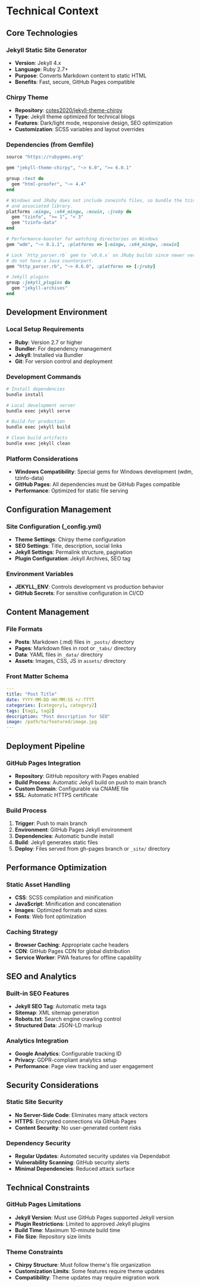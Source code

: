 # Technical Context

## Core Technologies

### Jekyll Static Site Generator
- **Version**: Jekyll 4.x
- **Language**: Ruby 2.7+
- **Purpose**: Converts Markdown content to static HTML
- **Benefits**: Fast, secure, GitHub Pages compatible

### Chirpy Theme
- **Repository**: [cotes2020/jekyll-theme-chirpy](https://github.com/cotes2020/jekyll-theme-chirpy)
- **Type**: Jekyll theme optimized for technical blogs
- **Features**: Dark/light mode, responsive design, SEO optimization
- **Customization**: SCSS variables and layout overrides

### Dependencies (from Gemfile)
```ruby
source "https://rubygems.org"

gem "jekyll-theme-chirpy", "~> 6.0", ">= 6.0.1"

group :test do
  gem "html-proofer", "~> 4.4"
end

# Windows and JRuby does not include zoneinfo files, so bundle the tzinfo-data gem
# and associated library.
platforms :mingw, :x64_mingw, :mswin, :jruby do
  gem "tzinfo", ">= 1", "< 3"
  gem "tzinfo-data"
end

# Performance-booster for watching directories on Windows
gem "wdm", "~> 0.1.1", :platforms => [:mingw, :x64_mingw, :mswin]

# Lock `http_parser.rb` gem to `v0.6.x` on JRuby builds since newer versions of the gem
# do not have a Java counterpart.
gem "http_parser.rb", "~> 0.6.0", :platforms => [:jruby]

# Jekyll plugins
group :jekyll_plugins do
  gem "jekyll-archives"
end
```

## Development Environment

### Local Setup Requirements
- **Ruby**: Version 2.7 or higher
- **Bundler**: For dependency management
- **Jekyll**: Installed via Bundler
- **Git**: For version control and deployment

### Development Commands
```bash
# Install dependencies
bundle install

# Local development server
bundle exec jekyll serve

# Build for production
bundle exec jekyll build

# Clean build artifacts
bundle exec jekyll clean
```

### Platform Considerations
- **Windows Compatibility**: Special gems for Windows development (wdm, tzinfo-data)
- **GitHub Pages**: All dependencies must be GitHub Pages compatible
- **Performance**: Optimized for static file serving

## Configuration Management

### Site Configuration (_config.yml)
- **Theme Settings**: Chirpy theme configuration
- **SEO Settings**: Title, description, social links
- **Jekyll Settings**: Permalink structure, pagination
- **Plugin Configuration**: Jekyll Archives, SEO tag

### Environment Variables
- **JEKYLL_ENV**: Controls development vs production behavior
- **GitHub Secrets**: For sensitive configuration in CI/CD

## Content Management

### File Formats
- **Posts**: Markdown (.md) files in `_posts/` directory
- **Pages**: Markdown files in root or `_tabs/` directory
- **Data**: YAML files in `_data/` directory
- **Assets**: Images, CSS, JS in `assets/` directory

### Front Matter Schema
```yaml
---
title: "Post Title"
date: YYYY-MM-DD HH:MM:SS +/-TTTT
categories: [category1, category2]
tags: [tag1, tag2]
description: "Post description for SEO"
image: /path/to/featured/image.jpg
---
```

## Deployment Pipeline

### GitHub Pages Integration
- **Repository**: GitHub repository with Pages enabled
- **Build Process**: Automatic Jekyll build on push to main branch
- **Custom Domain**: Configurable via CNAME file
- **SSL**: Automatic HTTPS certificate

### Build Process
1. **Trigger**: Push to main branch
2. **Environment**: GitHub Pages Jekyll environment
3. **Dependencies**: Automatic bundle install
4. **Build**: Jekyll generates static files
5. **Deploy**: Files served from gh-pages branch or `_site/` directory

## Performance Optimization

### Static Asset Handling
- **CSS**: SCSS compilation and minification
- **JavaScript**: Minification and concatenation
- **Images**: Optimized formats and sizes
- **Fonts**: Web font optimization

### Caching Strategy
- **Browser Caching**: Appropriate cache headers
- **CDN**: GitHub Pages CDN for global distribution
- **Service Worker**: PWA features for offline capability

## SEO and Analytics

### Built-in SEO Features
- **Jekyll SEO Tag**: Automatic meta tags
- **Sitemap**: XML sitemap generation
- **Robots.txt**: Search engine crawling control
- **Structured Data**: JSON-LD markup

### Analytics Integration
- **Google Analytics**: Configurable tracking ID
- **Privacy**: GDPR-compliant analytics setup
- **Performance**: Page view tracking and user engagement

## Security Considerations

### Static Site Security
- **No Server-Side Code**: Eliminates many attack vectors
- **HTTPS**: Encrypted connections via GitHub Pages
- **Content Security**: No user-generated content risks

### Dependency Security
- **Regular Updates**: Automated security updates via Dependabot
- **Vulnerability Scanning**: GitHub security alerts
- **Minimal Dependencies**: Reduced attack surface

## Technical Constraints

### GitHub Pages Limitations
- **Jekyll Version**: Must use GitHub Pages supported Jekyll version
- **Plugin Restrictions**: Limited to approved Jekyll plugins
- **Build Time**: Maximum 10-minute build time
- **File Size**: Repository size limits

### Theme Constraints
- **Chirpy Structure**: Must follow theme's file organization
- **Customization Limits**: Some features require theme updates
- **Compatibility**: Theme updates may require migration work 